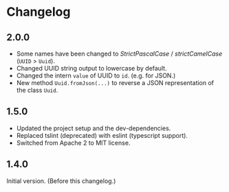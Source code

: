 # Changelog

## 2.0.0

- Some names have been changed to _StrictPascalCase_ / _strictCamelCase_ (`UUID` > `Uuid`).
- Changed UUID string output to lowercase by default.
- Changed the intern `value` of UUID to `id`. (e.g. for JSON.)
- New method `Uuid.fromJson(...)` to reverse a JSON representation of the class `Uuid`.

## 1.5.0

- Updated the project setup and the dev-dependencies.
- Replaced tslint (deprecated) with eslint (typescript support).
- Switched from Apache 2 to MIT license.

## 1.4.0

Initial version. (Before this changelog.)
